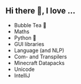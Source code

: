 ## Hi there 👋, I love ...
- Bubble Tea 🧋
- Maths
- Python 🐍
- GUI libraries
- Language (and NLP)
- Com- and Transpilers
- Minecraft Datapacks
- Unicode
- IntelliJ
